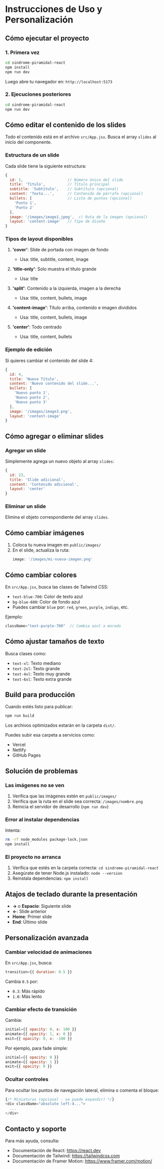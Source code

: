 # Instrucciones de Uso y Personalización

## Cómo ejecutar el proyecto

### 1. Primera vez

```bash
cd sindrome-piramidal-react
npm install
npm run dev
```

Luego abre tu navegador en: `http://localhost:5173`

### 2. Ejecuciones posteriores

```bash
cd sindrome-piramidal-react
npm run dev
```

## Cómo editar el contenido de los slides

Todo el contenido está en el archivo `src/App.jsx`. Busca el array `slides` al inicio del componente.

### Estructura de un slide

Cada slide tiene la siguiente estructura:

```javascript
{
  id: 1,                    // Número único del slide
  title: 'Título',          // Título principal
  subtitle: 'Subtítulo',    // Subtítulo (opcional)
  content: 'Texto...',      // Contenido de párrafo (opcional)
  bullets: [                // Lista de puntos (opcional)
    'Punto 1',
    'Punto 2'
  ],
  image: '/images/image1.jpeg',  // Ruta de la imagen (opcional)
  layout: 'content-image'   // Tipo de diseño
}
```

### Tipos de layout disponibles

1. **'cover'**: Slide de portada con imagen de fondo
   - Usa: title, subtitle, content, image

2. **'title-only'**: Solo muestra el título grande
   - Usa: title

3. **'split'**: Contenido a la izquierda, imagen a la derecha
   - Usa: title, content, bullets, image

4. **'content-image'**: Título arriba, contenido e imagen divididos
   - Usa: title, content, bullets, image

5. **'center'**: Todo centrado
   - Usa: title, content, bullets

### Ejemplo de edición

Si quieres cambiar el contenido del slide 4:

```javascript
{
  id: 4,
  title: 'Nuevo Título',
  content: 'Nuevo contenido del slide...',
  bullets: [
    'Nuevo punto 1',
    'Nuevo punto 2',
    'Nuevo punto 3'
  ],
  image: '/images/image3.png',
  layout: 'content-image'
}
```

## Cómo agregar o eliminar slides

### Agregar un slide

Simplemente agrega un nuevo objeto al array `slides`:

```javascript
{
  id: 23,
  title: 'Slide adicional',
  content: 'Contenido adicional',
  layout: 'center'
}
```

### Eliminar un slide

Elimina el objeto correspondiente del array `slides`.

## Cómo cambiar imágenes

1. Coloca tu nueva imagen en `public/images/`
2. En el slide, actualiza la ruta:
   ```javascript
   image: '/images/mi-nueva-imagen.png'
   ```

## Cómo cambiar colores

En `src/App.jsx`, busca las clases de Tailwind CSS:
- `text-blue-700`: Color de texto azul
- `bg-blue-600`: Color de fondo azul
- Puedes cambiar `blue` por: `red`, `green`, `purple`, `indigo`, etc.

Ejemplo:
```javascript
className="text-purple-700"  // Cambia azul a morado
```

## Cómo ajustar tamaños de texto

Busca clases como:
- `text-xl`: Texto mediano
- `text-2xl`: Texto grande
- `text-4xl`: Texto muy grande
- `text-6xl`: Texto extra grande

## Build para producción

Cuando estés listo para publicar:

```bash
npm run build
```

Los archivos optimizados estarán en la carpeta `dist/`.

Puedes subir esa carpeta a servicios como:
- Vercel
- Netlify
- GitHub Pages

## Solución de problemas

### Las imágenes no se ven

1. Verifica que las imágenes estén en `public/images/`
2. Verifica que la ruta en el slide sea correcta: `/images/nombre.png`
3. Reinicia el servidor de desarrollo (`npm run dev`)

### Error al instalar dependencias

Intenta:
```bash
rm -rf node_modules package-lock.json
npm install
```

### El proyecto no arranca

1. Verifica que estés en la carpeta correcta: `cd sindrome-piramidal-react`
2. Asegúrate de tener Node.js instalado: `node --version`
3. Reinstala dependencias: `npm install`

## Atajos de teclado durante la presentación

- **→** o **Espacio**: Siguiente slide
- **←**: Slide anterior
- **Home**: Primer slide
- **End**: Último slide

## Personalización avanzada

### Cambiar velocidad de animaciones

En `src/App.jsx`, busca:
```javascript
transition={{ duration: 0.5 }}
```

Cambia `0.5` por:
- `0.3`: Más rápido
- `1.0`: Más lento

### Cambiar efecto de transición

Cambia:
```javascript
initial={{ opacity: 0, x: 100 }}
animate={{ opacity: 1, x: 0 }}
exit={{ opacity: 0, x: -100 }}
```

Por ejemplo, para fade simple:
```javascript
initial={{ opacity: 0 }}
animate={{ opacity: 1 }}
exit={{ opacity: 0 }}
```

### Ocultar controles

Para ocultar los puntos de navegación lateral, elimina o comenta el bloque:
```javascript
{/* Miniaturas (opcional - se puede expandir) */}
<div className="absolute left-4...">
  ...
</div>
```

## Contacto y soporte

Para más ayuda, consulta:
- Documentación de React: https://react.dev
- Documentación de Tailwind: https://tailwindcss.com
- Documentación de Framer Motion: https://www.framer.com/motion/
